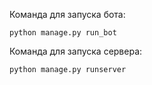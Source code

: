 Команда для запуска бота:
```commandline
python manage.py run_bot
```

Команда для запуска сервера:
```commandline
python manage.py runserver
```
